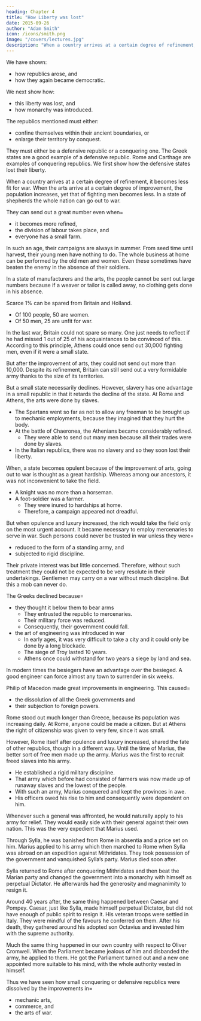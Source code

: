 ```yaml
---
heading: Chapter 4
title: "How Liberty was lost"
date: 2015-09-26
author: "Adam Smith"
icon: /icons/smith.png
image: "/covers/lectures.jpg"
description: "When a country arrives at a certain degree of refinement, it becomes less fit for war"
---
```




We have shown:
- how republics arose, and
- how they again became democratic.

We next show how: 
- this liberty was lost, and
- how monarchy was introduced.

The republics mentioned must either: 
- confine themselves within their ancient boundaries, or
- enlarge their territory by conquest.

They must either be a defensive republic or a conquering one. The Greek states are a good example of a defensive republic. Rome and Carthage are examples of conquering republics. We first show how the defensive states lost their liberty.

When a country arrives at a certain degree of refinement, it becomes less fit for war. When the arts arrive at a certain degree of improvement, the population increases, yet that of fighting men becomes less. In a state of shepherds the whole nation can go out to war.

They can send out a great number even when= 
- it becomes more refined,
- the division of labour takes place, and
- everyone has a small farm.

In such an age, their campaigns are always in summer. From seed time until harvest, their young men have nothing to do. The whole business at home can be performed by the old men and women. Even these sometimes have beaten the enemy in the absence of their soldiers. 

In a state of manufacturers and the arts, the people cannot be sent out large numbers because if a weaver or tailor is called away, no clothing gets done in his absence.

Scarce 1% can be spared from Britain and Holland. 
- Of 100 people, 50 are women. 
- Of 50 men, 25 are unfit for war. 

In the last war, Britain could not spare so many. One just needs to reflect if he had missed 1 out of 25 of his acquaintances to be convinced of this. According to this principle, Athens could once send out 30,000 fighting men, even if it were a small state.

But after the improvement of arts, they could not send out more than 10,000. Despite its refinement, Britain can still send out a very formidable army thanks to the size of its territories.

But a small state necessarily declines. However, slavery has one advantage in a small republic in that it retards the decline of the state. At Rome and Athens, the arts were done by slaves.
- The Spartans went so far as not to allow any freeman to be brought up to mechanic employments, because they imagined that they hurt the body.
- At the battle of Chaeronea, the Athenians became considerably refined.
  - They were able to send out many men because all their trades were done by slaves.
- In the Italian republics, there was no slavery and so they soon lost their liberty.

When, a state becomes opulent because of the improvement of arts, going out to war is thought as a great hardship. Whereas among our ancestors, it was not inconvenient to take the field.
- A knight was no more than a horseman.
- A foot-soldier was a farmer.
  - They were inured to hardships at home. 
  - Therefore, a campaign appeared not dreadful.

But when opulence and luxury increased, the rich would take the field only on the most urgent account. It became necessary to employ mercenaries to serve in war. Such persons could never be trusted in war unless they were= 
- reduced to the form of a standing army, and
- subjected to rigid discipline.

Their private interest was but little concerned. Therefore, without such treatment they could not be expected to be very resolute in their undertakings. Gentlemen may carry on a war without much discipline. But this a mob can never do.


The Greeks declined because= 
- they thought it below them to bear arms
  - They entrusted the republic to mercenaries. 
  - Their military force was reduced. 
  - Consequently, their government could fall.
- the art of engineering was introduced in war <!-- improved -->
  - In early ages, it was very difficult to take a city and it could only be done by a long blockade.
  - The siege of Troy lasted 10 years.
  - Athens once could withstand for two years a siege by land and sea.

In modern times the besiegers have an advantage over the besieged. A good engineer can force almost any town to surrender in six weeks.

Philip of Macedon made great improvements in engineering. This caused= 
- the dissolution of all the Greek governments and
- their subjection to foreign powers.

Rome stood out much longer than Greece, because its population was increasing daily. At Rome, anyone could be made a citizen. But at Athens the right of citizenship was given to very few, since it was small.

However, Rome itself after opulence and luxury increased, shared the fate of other republics, though in a different way. Until the time of Marius, the better sort of free men made up the army. Marius was the first to recruit freed slaves into his army.
- He established a rigid military discipline.
- That army which before had consisted of farmers was now made up of runaway slaves and the lowest of the people.
- With such an army, Marius conquered and kept the provinces in awe.
- His officers owed his rise to him and consequently were dependent on him.
 
Whenever such a general was affronted, he would naturally apply to his army for relief. They would easily side with their general against their own nation. This was the very expedient that Marius used. 

Through Sylla, he was banished from Rome in absentia and a price set on him. Marius applied to his army which then marched to Rome when Sylla was abroad on an expedition against Mithridates. They took possession of the government and vanquished Sylla’s party. Marius died soon after.

Sylla returned to Rome after conquering Mithridates and then beat the Marian party and changed the government into a monarchy with himself as perpetual Dictator. He afterwards had the generosity and magnanimity to resign it.

Around 40 years after, the same thing happened between Caesar and Pompey. Caesar, just like Sylla, made himself perpetual Dictator, but did not have enough of public spirit to resign it. His veteran troops were settled in Italy. They were mindful of the favours he conferred on them. After his death, they gathered around his adopted son Octavius and invested him with the supreme authority.

Much the same thing happened in our own country with respect to Oliver Cromwell. When the Parliament became jealous of him and disbanded the army, he applied to them. He got the Parliament turned out and a new one appointed more suitable to his mind, with the whole authority vested in himself.
 
Thus we have seen how small conquering or defensive republics were dissolved by the improvements in= 
- mechanic arts,
- commerce, and
- the arts of war.

